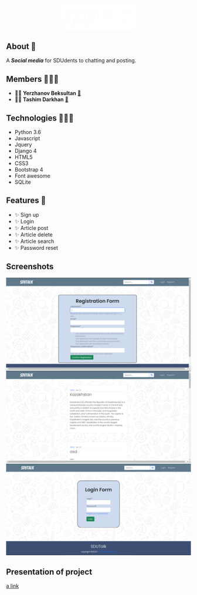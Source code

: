 <p align="center"> 
<img src="logo_sdutalk1.png" width="40%">
</p>

## About 🤔

A ___Social media___ for SDUdents to chatting and posting.

## Members 🙋🏻‍♂️

- 👨‍💻 __Yerzhanov Beksultan__ [:email:](mailto:200103513@stu.sdu.edu.kz)
- 👨‍💻 __Tashim Darkhan__ [:email:](mailto:200103208@stu.sdu.edu.kz)

## Technologies 👨🏻‍💻

- Python 3.6
- Javascript
- Jquery
- Django 4
- HTML5
- CSS3
- Bootstrap 4
- Font awesome
- SQLite

## Features :triangular_flag_on_post:

- ✨ Sign up
- ✨ Login
- ✨ Article post
- ✨ Article delete
- ✨ Article search
- ✨ Password reset

## Screenshots

![alt text](1.png)
![alt text](2.png)
![alt text](3.png)

## Presentation of project

[a link](https://www.canva.com/design/DAFBFeftcL4/OguLgCMQKMjpwBGXiTsfVQ/view?utm_content=DAFBFeftcL4&utm_campaign=designshare&utm_medium=link2&utm_source=sharebutton)
